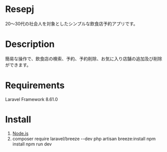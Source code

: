 # Resepj

20～30代の社会人を対象としたシンプルな飲食店予約アプリです。

# Description

簡易な操作で、飲食店の検索、予約、予約削除、お気に入り店舗の追加及び削除ができます。

# Requirements

Laravel Framework 8.61.0

# Install

1. [Node.js](https://nodejs.org/ja/)
2. composer require laravel/breeze --dev
   php artisan breeze:install
   npm install
   npm run dev
